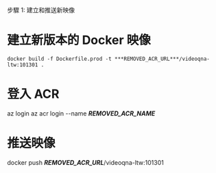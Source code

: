 步驟 1: 建立和推送新映像

# 建立新版本的 Docker 映像
    docker build -f Dockerfile.prod -t ***REMOVED_ACR_URL***/videoqna-ltw:101301 .

# 登入 ACR
  az login
  az acr login --name ***REMOVED_ACR_NAME***

# 推送映像
  docker push ***REMOVED_ACR_URL***/videoqna-ltw:101301
